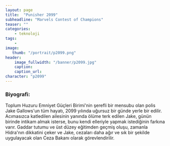 ```yaml
---
layout: page
title:  "Punisher 2099"
subheadline: "Marvels Contest of Champions"
teaser: ""
categories:
    - teknoloji
tags:
    -
image:
   thumb: "/portrait/p2099.png"
header:
    image_fullwidth: "/banner/p2099.jpg"
    caption: 
    caption_url: 
character: "p2099"
---
```


### Biyografi:

Toplum Huzuru Emniyet Güçleri Birimi'nin şerefli bir mensubu olan polis Jake Gallows'un tüm hayatı, 2099 yılında uğursuz bir günde yerle bir edilir. Acımasızca katledilen ailesinin yanında ölüme terk edilen Jake, günün birinde intikam almak isterse, bunu kendi elleriyle yapmak istediğinin farkına varır. Gaddar tutumu ve üst düzey eğitimden geçmiş oluşu, zamanla Hidra'nın dikkatini çeker ve Jake, cezaları daha ağır ve sık bir şekilde uygulayacak olan Ceza Bakanı olarak görevlendirilir.
